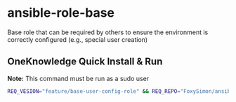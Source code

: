 # ansible-role-base
Base role that can be required by others to ensure the environment is correctly configured (e.g., special user creation)

## OneKnowledge Quick Install & Run
**Note:** This command must be run as a sudo user

```bash
REQ_VESION="feature/base-user-config-role" && REQ_REPO="FoxySimon/ansible-playbook-primary" && ROLE_VERSION="feature/base-user-config-role" && ROLE_REPO="FoxySimon/ansible-playbook-primary" && TMP_FILE=$(mktemp) && curl https://raw.githubusercontent.com/$REQ_REPO/refs/heads/$REQ_VESION/requirements.yaml -o $TMP_FILE.yaml && ansible-galaxy install -fr $TMP_FILE.yaml && ansible-pull -Uhttps://github.com/$ROLE_REPO -fC $ROLE_VERSION local.yml
```
